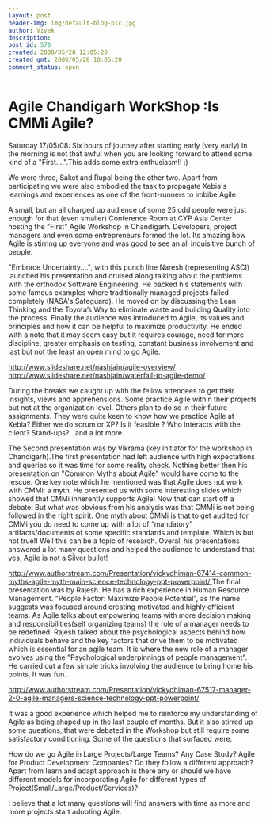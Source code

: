 ```yaml
---
layout: post
header-img: img/default-blog-pic.jpg
author: Vivek
description: 
post_id: 578
created: 2008/05/28 12:05:20
created_gmt: 2008/05/28 10:05:20
comment_status: open
---
```


# Agile Chandigarh WorkShop :Is CMMi Agile?

Saturday 17/05/08: Six hours of journey after starting early (very early) in the morning is not that awful when you are looking forward to attend some kind of a "First….".This adds some extra enthusiasm!! :)

We were three, Saket and Rupal being the other two. Apart from participating we were also embodied the task to propagate Xebia's learnings and experiences as one of the front-runners to imbibe Agile.

A small, but an all charged up audience of some 25 odd people were just enough for that (even smaller) Conference Room at CYP Asia Center hosting the "First" Agile Workshop in Chandigarh. Developers, project managers and even some entrepreneurs formed the lot. Its amazing how Agile is stirring up everyone and was good to see an all inquisitive bunch of people.

"Embrace Uncertainty....", with this punch line Naresh (representing ASCI) launched his presentation and cruised along talking about the problems with the orthodox Software Engineering. He backed his statements with some famous examples where traditionally managed projects failed completely (NASA's Safeguard). He moved on by discussing the Lean Thinking and the Toyota’s Way to eliminate waste and building Quality into the process. Finally the audience was introduced to Agile, its values and principles and how it can be helpful to maximize productivity. He ended with a note that it may seem easy but it requires courage, need for more discipline, greater emphasis on testing, constant business involvement and last but not the least an open mind to go Agile.

<http://www.slideshare.net/nashjain/agile-overview/> <http://www.slideshare.net/nashjain/waterfall-to-agile-demo/>

During the breaks we caught up with the fellow attendees to get their insights, views and apprehensions. Some practice Agile within their projects but not at the organization level. Others plan to do so in their future assignments. They were quite keen to know how we practice Agile at Xebia? Either we do scrum or XP? Is it feasible ? Who interacts with the client? Stand-ups?...and a lot more.

The Second presentation was by Vikrama (key initiator for the workshop in Chandigarh).The first presentation had left audience with high expectations and queries so it was time for some reality check. Nothing better then his presentation on "Common Myths about Agile" would have come to the rescue. One key note which he mentioned was that Agile does not work with CMMi: a myth. He presented us with some interesting slides which showed that CMMi inherently supports Agile! Now that can start off a debate! But what was obvious from his analysis was that CMMi is not being followed in the right spirit. One myth about CMMi is that to get audited for CMMi you do need to come up with a lot of “mandatory” artifacts/documents of some specific standards and template. Which is but not true!! Well this can be a topic of research. Overall his presentations answered a lot many questions and helped the audience to understand that yes, Agile is not a Silver bullet!

[http://www.authorstream.com/Presentation/vickydhiman-67414-common-myths-agile-myth-main-science-technology-ppt-powerpoint/ ][1] The final presentation was by Rajesh. He has a rich experience in Human Resource Management. "People Factor: Maximize People Potential", as the name suggests was focused around creating motivated and highly efficient teams. As Agile talks about empowering teams with more decision making and responsibilities(self organizing teams) the role of a manager needs to be redefined. Rajesh talked about the psychological aspects behind how individuals behave and the key factors that drive them to be motivated which is essential for an agile team. It is where the new role of a manager evolves using the "Psychological underpinnings of people management". He carried out a few simple tricks involving the audience to bring home his points. It was fun.

<http://www.authorstream.com/Presentation/vickydhiman-67517-manager-2-0-agile-managers-science-technology-ppt-powerpoint/>

It was a good experience which helped me to reinforce my understanding of Agile as being shaped up in the last couple of months. But it also stirred up some questions, that were debated in the Workshop but still require some satisfactory conditioning. Some of the questions that surfaced were:

How do we go Agile in Large Projects/Large Teams? Any Case Study? Agile for Product Development Companies? Do they follow a different approach? Apart from learn and adapt approach is there any or should we have different models for incorporating Agile for different types of Project(Small/Large/Product/Services)?

I believe that a lot many questions will find answers with time as more and more projects start adopting Agile.

   [1]: http://www.authorstream.com/Presentation/vickydhiman-67414-common-myths-agile-myth-main-science-technology-ppt-powerpoint/